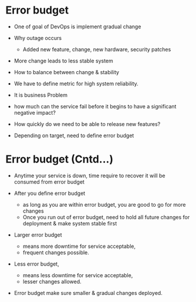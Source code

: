# Error budget

- One of goal of DevOps is implement gradual change

- Why outage occurs
  - Added new feature, change, new hardware, security patches

- More change leads to less stable system

- How to balance between change & stability

- We have to define metric for high system reliability.

- It is business Problem

- how much can the service fail before it begins to have a significant negative impact?

- How quickly do we need to be able to release new features?

- Depending on target, need to define error budget

# Error budget (Cntd...)

- Anytime your service is down, time require to recover it will be consumed from error budget

- After you define error budget
  - as long as you are within error budget, you are good to go for more changes
  - Once you run out of error budget, need to hold all future changes for deployment & make system stable first

- Larger error budget
  - means more downtime for service acceptable,
  - frequent changes possible.

- Less error budget,
  - means less downtime for service acceptable,
  - lesser changes allowed.

- Error budget make sure smaller & gradual changes deployed.

